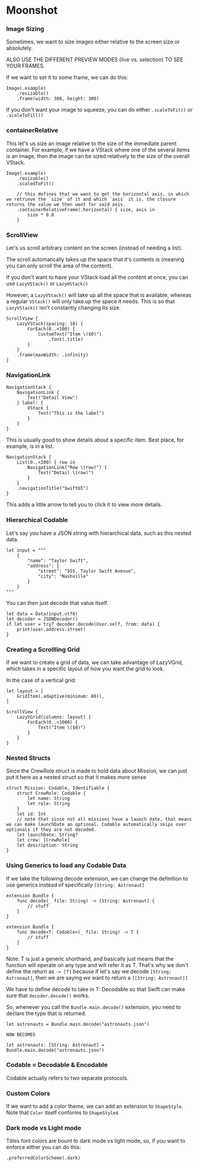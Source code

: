 # Moonshot

### Image Sizing

Sometimes, we want to size images either relative to the screen size or absolutely.

ALSO USE THE DIFFERENT PREVIEW MODES (live vs. selection) TO SEE YOUR FRAMES.

If we want to set it to some frame, we can do this:

    Image(.example)
        .resizable()
        .frame(width: 300, height: 300)

If you don't want your image to squeeze, you can do either `.scaleToFit()` or `.scaleToFill()`

### containerRelative

This let's us size an image relative to the size of the immediate parent container. For example, if we have a VStack where one of the several items is an image, then the image can be sized relatively to the size of the overall VStack.

    Image(.example)
        .resizable()
        .scaledToFit()
        
        // this defines that we want to get the horizontal axis, in which we retrieve the `size` of it and which `axis` it is. the closure returns the value we then want for said axis.
        .containerRelativeFrame(.horizontal) { size, axis in
            size * 0.8
        }

### ScrollView

Let's us scroll arbitrary content on the screen (instead of needing a list).

The scroll automatically takes up the space that it's contents is (meaning you can only scroll the area of the content).

If you don't want to have your VStack load all the content at once, you can use `LazyVStack()` or `LazyHStack()`

However, a `LazyVStack()` will take up all the space that is available, whereas a regular `VStack()` will only take up the space it needs. This is so that `LazyVStack()` isn't constantly changing its size.

    ScrollView {
        LazyVStack(spacing: 10) {
            ForEach(0..<100) {
                CustomText("Item \($0)")
                    .font(.title)
            }
        }
        .frame(maxWidth: .infinity)
    }

### NavigationLink

    NavigationStack {
        NavigationLink {
            Text("Detail View")
        } label: {
            VStack {
                Text("This is the label")
            }
        }
    }

This is usually good to show details about a specific item. Best place, for example, is in a list.

    NavigationStack {
        List(0..<100) { row in
            NavigationLink("Row \(row)") {
                Text("Detail \(row)")
            }
        }
        .navigationTitle("SwiftUI")
    }

This adds a little arrow to tell you to click it to view more details.

### Hierarchical Codable

Let's say you have a JSON string with hierarchical data, such as this nested data.

    let input = """
        {
            "name": "Taylor Swift",
            "address": {
                "street": "555, Taylor Swift Avenue",
                "city": "Nashville"
            }
        }
    """

You can then just decode that value itself.

    let data = Data(input.utf8)
    let decoder = JSONDecoder()
    if let user = try? decoder.decode(User.self, from: data) {
        print(user.address.street)
    }

### Creating a Scrollling Grid

If we want to create a grid of data, we can take advantage of LazyVGrid, which takes in a specific layout of how you want the grid to look.

In the case of a vertical grid:

    let layout = [
        GridItem(.adaptive(minimum: 80)),
    ]

    ScrollView {
        LazyVGrid(columns: layout) {
            ForEach(0..<1000) {
                Text("Item \($0)")
            }
        }
    }

### Nested Structs

Since the CrewRole struct is made to hold data about Mission, we can just put it here as a nested struct so that it makes more sense

    struct Mission: Codable, Identifiable {
        struct CrewRole: Codable {
            let name: String
            let role: String
        }
        let id: Int
        // note that since not all missions have a launch date, that means we can make launchDate an optional. Codable automatically skips over optionals if they are not decoded.
        let launchDate: String?
        let crew: [CrewRole]
        let description: String
    }

### Using Generics to load any Codable Data

If we take the following decode extension, we can change the definition to use generics instead of specifically `[String: Astronaut]`

    extension Bundle {
        func decode(_ file: String) -> [String: Astronaut] {
            // stuff
        }
    }

    extension Bundle {
        func decode<T: Codable>(_ file: String) -> T {
            // stuff
        }
    }

Note: T is just a generic shorthand, and basically just means that the function will operate on any type and will refer it as T. That's why we don't define the return as `-> [T]` because if let's say we decode `[String: Astronaut]`, then we are saying we want to return a `[[String: Astronaut]]`

We have to define decode to take in T: Decodable so that Swift can make sure that `decoder.decode()` works.

So, whenever you call the `Bundle.main.decode()` extension, you need to declare the type that is returned.

    let astronauts = Bundle.main.decode("astronauts.json")

    NOW BECOMES

    let astronauts: [String: Astronaut] = Bundle.main.decode("astronauts.json")

### Codable = Decodable & Encodable

Codable actually refers to two separate protocols.

### Custom Colors

If we want to add a color theme, we can add an extension to `ShapeStyle`. Note that `Color` itself conforms to `ShapeStyle`s

### Dark mode vs Light mode

Titles font colors are bount to dark mode vs light mode, so, if you want to enforce either you can do this:

`.preferredColorScheme(.dark)`